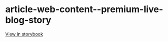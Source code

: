# article-web-content--premium-live-blog-story

[View in storybook](https://raw.githack.com/Independent-Digital-News-and-Media-Ltd/indy-branch-review/PR-7529-sb/index.html?path=/story/article-web-content--premium-live-blog-story)